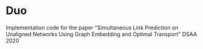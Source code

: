 # Duo
Implementation code for the paper "Simultaneous Link Prediction on Unaligned Networks Using Graph Embedding and Optimal Transport" DSAA 2020
